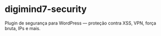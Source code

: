# digimind7-security
Plugin de segurança para WordPress — proteção contra XSS, VPN, força bruta, IPs e mais.
